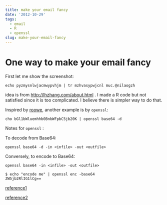```yaml
---
title: make your email fancy
date: '2012-10-29'
tags:
  - email
  - R
  - openssl
slug: make-your-email-fancy
---
```



One way to make your email fancy 
==========

First let me show the screenshot:

	echo pyzmysnlwjacmwypvhjm | tr mzhvasypwjcnl muc.@nilaogzh

idea is  from <http://lhzhang.com/about.html> . I made a R code but not satisfied since it is too complicated. I believe there is simpler way to do that. 

<script src="https://gist.github.com/3971075.js"></script>

Inspired by [roowe](http://www.iroowe.com/me_guestbook/), another example is by `openssl`:

	cho bGl1bWluemhhb0BnbWFpbC5jb20K | openssl base64 -d
	
Notes for `openssl` :

To decode from Base64:

	openssl base64 -d -in <infile> -out <outfile>
	
Conversely, to encode to Base64:

	openssl base64 -in <infile> -out <outfile>
	
	$ echo "encode me" | openssl enc -base64
	ZW5jb2RlIG1lCg==

[reference1](http://hints.macworld.com/article.php?story=20030721010526390)

[reference2](http://www.madboa.com/geek/openssl/#encrypt-base64)
